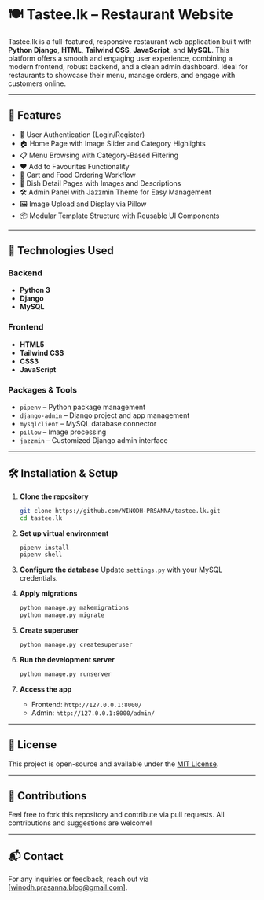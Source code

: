 
# 🍽️ Tastee.lk – Restaurant Website

Tastee.lk is a full-featured, responsive restaurant web application built with **Python Django**, **HTML**, **Tailwind CSS**, **JavaScript**, and **MySQL**. This platform offers a smooth and engaging user experience, combining a modern frontend, robust backend, and a clean admin dashboard. Ideal for restaurants to showcase their menu, manage orders, and engage with customers online.

---

## 🚀 Features

- 🔐 User Authentication (Login/Register)
- 🏠 Home Page with Image Slider and Category Highlights
- 📋 Menu Browsing with Category-Based Filtering
- ❤️ Add to Favourites Functionality
- 🛒 Cart and Food Ordering Workflow
- 📄 Dish Detail Pages with Images and Descriptions
- 🛠️ Admin Panel with Jazzmin Theme for Easy Management
- 🖼️ Image Upload and Display via Pillow
- 📦 Modular Template Structure with Reusable UI Components

---

## 🧰 Technologies Used

### Backend
- **Python 3**
- **Django**
- **MySQL**

### Frontend
- **HTML5**
- **Tailwind CSS**
- **CSS3**
- **JavaScript**

### Packages & Tools
- `pipenv` – Python package management
- `django-admin` – Django project and app management
- `mysqlclient` – MySQL database connector
- `pillow` – Image processing
- `jazzmin` – Customized Django admin interface

---

## 🛠️ Installation & Setup

1. **Clone the repository**
   ```bash
   git clone https://github.com/WINODH-PRSANNA/tastee.lk.git
   cd tastee.lk
   ```

2. **Set up virtual environment**
   ```bash
   pipenv install
   pipenv shell
   ```

3. **Configure the database**
   Update `settings.py` with your MySQL credentials.

4. **Apply migrations**
   ```bash
   python manage.py makemigrations
   python manage.py migrate
   ```

5. **Create superuser**
   ```bash
   python manage.py createsuperuser
   ```

6. **Run the development server**
   ```bash
   python manage.py runserver
   ```

7. **Access the app**
   - Frontend: `http://127.0.0.1:8000/`
   - Admin: `http://127.0.0.1:8000/admin/`

---

## 📄 License

This project is open-source and available under the [MIT License](LICENSE).

---

## 🤝 Contributions

Feel free to fork this repository and contribute via pull requests. All contributions and suggestions are welcome!

---

## 📬 Contact

For any inquiries or feedback, reach out via [winodh.prasanna.blog@gmail.com].
